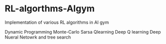 # RL-algorthms-AIgym
Implementation of various RL algorithms in AI gym

Dynamic Programming
Monte-Carlo
Sarsa
Qlearning
Deep Q learning
Deep Nueral Netowrk and tree search
